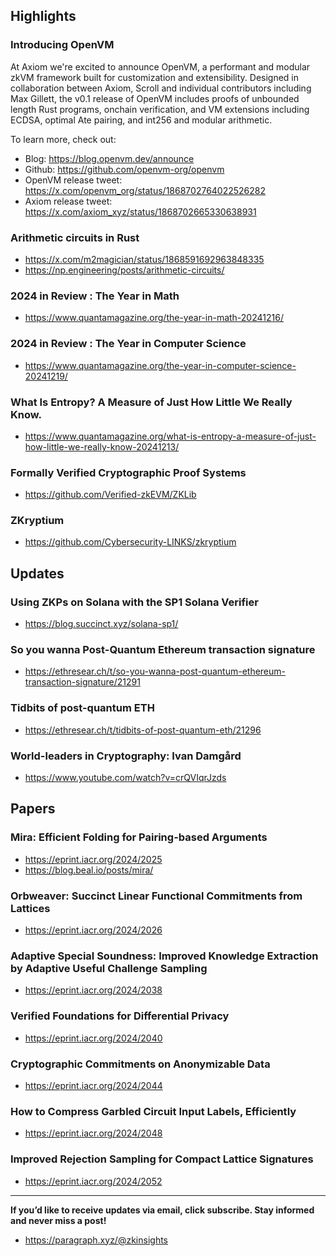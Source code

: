 ## Highlights
### Introducing OpenVM
At Axiom we're excited to announce OpenVM, a performant and modular zkVM framework built for customization and extensibility. Designed in collaboration between Axiom, Scroll and individual contributors including Max Gillett, the v0.1 release of OpenVM includes proofs of unbounded length Rust programs, onchain verification, and VM extensions including ECDSA, optimal Ate pairing, and int256 and modular arithmetic.

To learn more, check out:
* Blog: <https://blog.openvm.dev/announce>
* Github: <https://github.com/openvm-org/openvm>
* OpenVM release tweet: <https://x.com/openvm_org/status/1868702764022526282>
* Axiom release tweet: <https://x.com/axiom_xyz/status/1868702665330638931>

### Arithmetic circuits in Rust
- <https://x.com/m2magician/status/1868591692963848335>
- <https://np.engineering/posts/arithmetic-circuits/>
### 2024 in Review : The Year in Math
- <https://www.quantamagazine.org/the-year-in-math-20241216/>
### 2024 in Review : The Year in Computer Science
- <https://www.quantamagazine.org/the-year-in-computer-science-20241219/>
### What Is Entropy? A Measure of Just How Little We Really Know.
- <https://www.quantamagazine.org/what-is-entropy-a-measure-of-just-how-little-we-really-know-20241213/>

### Formally Verified Cryptographic Proof Systems
- <https://github.com/Verified-zkEVM/ZKLib>
### ZKryptium
- <https://github.com/Cybersecurity-LINKS/zkryptium>

## Updates
### Using ZKPs on Solana with the SP1 Solana Verifier
- <https://blog.succinct.xyz/solana-sp1/>
### So you wanna Post-Quantum Ethereum transaction signature
- <https://ethresear.ch/t/so-you-wanna-post-quantum-ethereum-transaction-signature/21291>
### Tidbits of post-quantum ETH
- <https://ethresear.ch/t/tidbits-of-post-quantum-eth/21296>
### World-leaders in Cryptography: Ivan Damgård
- <https://www.youtube.com/watch?v=crQVIqrJzds>

## Papers
### Mira: Efficient Folding for Pairing-based Arguments
- <https://eprint.iacr.org/2024/2025>
- <https://blog.beal.io/posts/mira/>
### Orbweaver: Succinct Linear Functional Commitments from Lattices
- <https://eprint.iacr.org/2024/2026>
### Adaptive Special Soundness: Improved Knowledge Extraction by Adaptive Useful Challenge Sampling
- <https://eprint.iacr.org/2024/2038>
### Verified Foundations for Differential Privacy
- <https://eprint.iacr.org/2024/2040>
### Cryptographic Commitments on Anonymizable Data
- <https://eprint.iacr.org/2024/2044>
### How to Compress Garbled Circuit Input Labels, Efficiently
- <https://eprint.iacr.org/2024/2048>
### Improved Rejection Sampling for Compact Lattice Signatures
- <https://eprint.iacr.org/2024/2052>


---
**If you’d like to receive updates via email, click subscribe. Stay informed and never miss a post!**

- <https://paragraph.xyz/@zkinsights>
